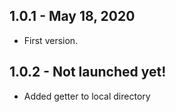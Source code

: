 ## 1.0.1 - May 18, 2020

* First version.

## 1.0.2 - Not launched yet!

* Added getter to local directory